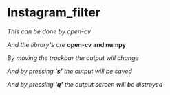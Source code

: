 # Instagram_filter
*This can be done by open-cv*

*And the library's are* **open-cv and numpy**

*By moving the trackbar the output will change*

*And by pressing **'s'** the output will be saved*

*And by pressing **'q'** the output screen will be distroyed*
